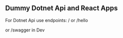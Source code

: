 ## Dummy Dotnet Api and React Apps

For Dotnet Api use endpoints:
/   or  /hello

or /swagger in Dev
